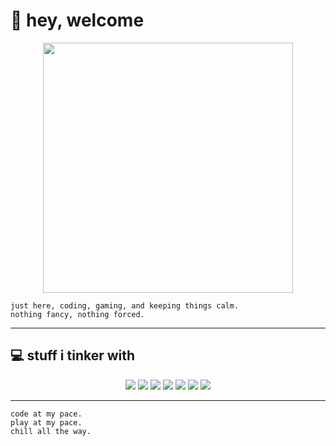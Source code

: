 # 🌿 hey, welcome  

<p align="center">
  <img src="https://media.tenor.com/RpGTLjT5XjAAAAAC/anime-chill.gif" width="400"/>
</p>

```text
just here, coding, gaming, and keeping things calm.
nothing fancy, nothing forced.
```

---

## 💻 stuff i tinker with
<p align="center">
  <img src="https://img.shields.io/badge/JavaScript-F7DF1E?style=for-the-badge&logo=javascript&logoColor=black" />
  <img src="https://img.shields.io/badge/Python-3776AB?style=for-the-badge&logo=python&logoColor=white" />
  <img src="https://img.shields.io/badge/HTML-E34F26?style=for-the-badge&logo=html5&logoColor=white" />
  <img src="https://img.shields.io/badge/CSS-1572B6?style=for-the-badge&logo=css3&logoColor=white" />
  <img src="https://img.shields.io/badge/Express-000000?style=for-the-badge&logo=express&logoColor=white" />
  <img src="https://img.shields.io/badge/Next.js-000000?style=for-the-badge&logo=next.js&logoColor=white" />
  <img src="https://img.shields.io/badge/Discord.js-7289DA?style=for-the-badge&logo=discord&logoColor=white" />
</p>

---

```text
code at my pace.
play at my pace.
chill all the way.
```